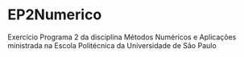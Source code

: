 # EP2Numerico
 Exercício Programa 2 da disciplina Métodos Numéricos e Aplicações ministrada na Escola Politécnica da Universidade de São Paulo
